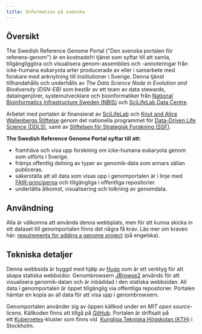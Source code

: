 ```yaml
---
title: Information på svenska
---
```


## Översikt

The Swedish Reference Genome Portal ("Den svenska portalen för referens-genom") är en kostnadsfri tjänst som syftar till att samla, tillgängliggöra och visualisera genom-assemblies och -annoteringar från icke-humana eukaryota arter producerade av eller i samarbete med forskare med an­knytning till institutioner i Sverige. Denna tjänst tillhandahålls och underhålls av *The Data Science Node in Evolution and Biodiversity (DSN-EB)* som består av ett team av data stewards, dataingenjörer, systemutvecklare och bioinformatiker från [National Bioinformatics Infrastructure Sweden (NBIS)](https://nbis.se) och [SciLifeLab Data Centre](https://www.scilifelab.se/data/).

Arbetet med portalen är finansierat av [SciLifeLab](https://www.scilifelab.se) och [Knut and Alice Wallenbergs Stiftelse](https://kaw.wallenberg.org/) genom det nationella programmet för [Data-Driven Life Science (DDLS)](https://www.scilifelab.se/data-driven/), samt av [Stiftelsen för Strategisk Forskning (SSF)](https://strategiska.se/).

**The Swedish Reference Genome Portal syftar till att:**

- framhäva och visa upp forskning om icke-humana eukaryota genom som utförts i Sverige.
- främja offentlig delning av typer av genomik-data som annars sällan publiceras.
- säkerställa att all data som visas upp i genomportalen är i linje med [FAIR-principerna](https://www.go-fair.org/fair-principles/) och tillgängliga i offentliga repositorier.
- underlätta åtkomst, visualisering och tolkning av genomdata.

## Användning

Alla är välkomna att använda denna webbplats, men för att kunna skicka in ett dataset till genomportalen finns det några få krav. Läs mer om kraven här: [requirements for adding a genome project](/contribute) (på engelska).

## Tekniska detaljer

Denna webbsida är byggd med hjälp av [Hugo](https://gohugo.io/) som är ett verktyg för att skapa statiska webbsidor. Genombrowsern [JBrowse2](https://jbrowse.org/jb2/)  används för att visualisera genomik-datan och är inbäddad i den statiska webbsidan. All data i genomportalen är öppet tillgänglig via offentliga repositorier. Portalen hämtar en kopia av all data för att visa upp i genombrowsern.

Genomportalen använder sig av öppen källkod under en *MIT open source*-licens. Källkoden  finns att tillgå på [GitHub](https://github.com/ScilifelabDataCentre/genome-portal/). Portalen är driftsatt på ett [Kubernetes](https://kubernetes.io/)-kluster som finns vid  [Kungliga Tekniska Högskolan (KTH)](https://www.kth.se/) i Stockholm.
